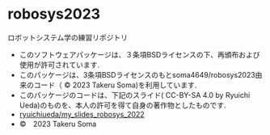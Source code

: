 # robosys2023
ロボットシステム学の練習リポジトリ

* このソフトウェアパッケージは、３条項BSDライセンスの下、再頒布および使用が許可されています.
* このパッケージは、3条項BSDライセンスのもとsoma4649/robosys2023由来のコード（ © 2023 Takeru Soma)を利用しています.
* このパッケージのコードは、下記のスライド( CC-BY-SA 4.0 by Ryuichi Ueda)のものを、本人の許可を得て自身の著作物としたものです.
* [ryuichiueda/my_slides_robosys_2022](https://github.com/ryuichiueda/my_slides/tree/master/robosys_2022)
* ©　2023 Takeru Soma

